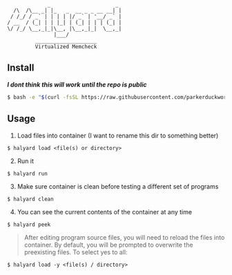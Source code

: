                  _                     _ 
      /\  /\__ _| |_   _  __ _ _ __ __| |
     / /_/ / _` | | | | |/ _` | '__/ _` |
    / __  / (_| | | |_| | (_| | | | (_| |
    \/ /_/ \__,_|_|\__, |\__,_|_|  \__,_|
                   |___/    
             ____________________        
             Virtualized Memcheck 



## Install

***I dont think this will work until the repo is public***

```bash
$ bash -e "$(curl -fsSL https://raw.githubusercontent.com/parkerduckworth/halyard/master/install)"
```

## Usage

1. Load files into container (I want to rename this dir to something better)
```
$ halyard load <file(s) or directory>
```

2. Run it
```
$ halyard run
```

3. Make sure container is clean before testing a different set of programs
```
$ halyard clean
```

4. You can see the current contents of the container at any time
```
$ halyard peek
```

> After editing program source files, you will need to reload the files into container. By default, you will be prompted to overwrite the preexisting files.  To select yes to all:

```
$ halyard load -y <file(s) / directory>
